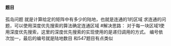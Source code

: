 #### 题目
孤岛问题
就是计算给定的矩阵中有多少的陆地，也就是连通的1的区域
求连通的问题，可以使用深度优先搜索的算法确定连通区域
#解决思路：
	对于每一块区域1使用深度优先搜索，这里的深度优先搜索的实现使用的是递归调用的方式。
	编号依次加一，最后的编号就是陆地数目
	和547题目有点类似
